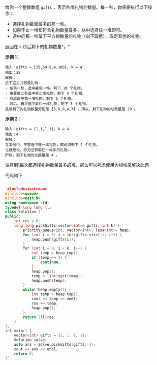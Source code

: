 

给你一个整数数组 `gifts` ，表示各堆礼物的数量。每一秒，你需要执行以下操作：

- 选择礼物数量最多的那一堆。
- 如果不止一堆都符合礼物数量最多，从中选择任一堆即可。
- 选中的那一堆留下平方根数量的礼物（向下取整），取走其他的礼物。

返回在 `k` 秒后剩下的礼物数量*。*

 

**示例 1：**

```
输入：gifts = [25,64,9,4,100], k = 4
输出：29
解释： 
按下述方式取走礼物：
- 在第一秒，选中最后一堆，剩下 10 个礼物。
- 接着第二秒选中第二堆礼物，剩下 8 个礼物。
- 然后选中第一堆礼物，剩下 5 个礼物。
- 最后，再次选中最后一堆礼物，剩下 3 个礼物。
最后剩下的礼物数量分别是 [5,8,9,4,3] ，所以，剩下礼物的总数量是 29 。
```

**示例 2：**

```
输入：gifts = [1,1,1,1], k = 4
输出：4
解释：
在本例中，不管选中哪一堆礼物，都必须剩下 1 个礼物。 
也就是说，你无法获取任一堆中的礼物。 
所以，剩下礼物的总数量是 4 。
```

 

注意到\每次都选择礼物数量最多的堆，那么可以考虑使用大根堆来解决此题

代码如下

```c++

`#include<iostream>
#include<queue>
#include<math.h>
using namespace std;
typedef long long ll;
class Solution {
public:
    int res = 0;
    long long pickGifts(vector<int>& gifts, int k) {
        priority_queue<int, vector<int>, less<int>> heap;
        for (int i = 0; i < int(gifts.size()); i++) {
            heap.push(gifts[i]);
        }
        for (int i = 0; i < k; i++) {
            int temp = heap.top();
            if (temp == 1) {
                continue;
            }
            heap.pop();
            temp = (int)sqrt(temp);
            heap.push(temp);
        }
        while(!heap.empty()) {
            int temp = heap.top();
            cout << temp << endl;
            res += temp;
            heap.pop();
        }
        return (ll)res;
    }
};
int main() {
    vector<int> gifts = {1, 1, 1, 1};
    Solution solve;
    auto ans = solve.pickGifts(gifts, 4);
    cout << ans << endl;
    return 0;
}`
```

